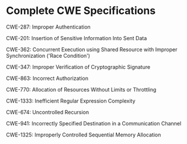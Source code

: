 

# Complete CWE Specifications

CWE-287: Improper Authentication

CWE-201: Insertion of Sensitive Information Into Sent Data

CWE-362: Concurrent Execution using Shared Resource with Improper Synchronization ('Race Condition')

CWE-347: Improper Verification of Cryptographic Signature

CWE-863: Incorrect Authorization

CWE-770: Allocation of Resources Without Limits or Throttling

CWE-1333: Inefficient Regular Expression Complexity

CWE-674: Uncontrolled Recursion

CWE-941: Incorrectly Specified Destination in a Communication Channel

CWE-1325: Improperly Controlled Sequential Memory Allocation